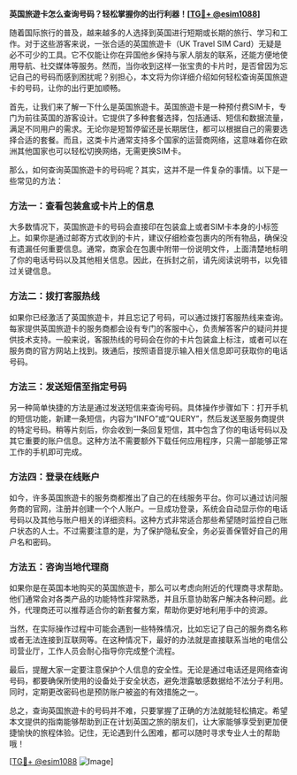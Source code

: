 **英国旅遊卡怎么查询号码？轻松掌握你的出行利器！[[TG💪+ @esim1088](https://t.me/s/esim1088)]**

随着国际旅行的普及，越来越多的人选择到英国进行短期或长期的旅行、学习和工作。对于这些游客来说，一张合适的英国旅遊卡（UK Travel SIM Card）无疑是必不可少的工具。它不仅能让你在异国他乡保持与家人朋友的联系，还能方便地使用导航、社交媒体等服务。然而，当你收到这样一张宝贵的卡片时，是否曾因为忘记自己的号码而感到困扰呢？别担心，本文将为你详细介绍如何轻松查询英国旅遊卡的号码，让你的出行更加顺畅。

首先，让我们来了解一下什么是英国旅遊卡。英国旅遊卡是一种预付费SIM卡，专门为前往英国的游客设计。它提供了多种套餐选择，包括通话、短信和数据流量，满足不同用户的需求。无论你是短暂停留还是长期居住，都可以根据自己的需要选择合适的套餐。而且，这类卡片通常支持多个国家的运营商网络，这意味着你在欧洲其他国家也可以轻松切换网络，无需更换SIM卡。

那么，如何查询英国旅遊卡的号码呢？其实，这并不是一件复杂的事情。以下是一些常见的方法：

### 方法一：查看包装盒或卡片上的信息

大多数情况下，英国旅遊卡的号码会直接印在包装盒上或者SIM卡本身的小标签上。如果你是通过邮寄方式收到的卡片，建议仔细检查包裹内的所有物品，确保没有遗漏任何重要信息。通常，商家会在包裹中附带一份说明文件，上面清楚地标明了你的电话号码以及其他相关信息。因此，在拆封之前，请先阅读说明书，以免错过关键信息。

### 方法二：拨打客服热线

如果你已经激活了英国旅遊卡，并且忘记了号码，可以通过拨打客服热线来查询。每家提供英国旅遊卡的服务商都会设有专门的客服中心，负责解答客户的疑问并提供技术支持。一般来说，客服热线的号码会在你的卡片包装盒上标注，或者可以在服务商的官方网站上找到。拨通后，按照语音提示输入相关信息即可获取你的电话号码。

### 方法三：发送短信至指定号码

另一种简单快捷的方法是通过发送短信来查询号码。具体操作步骤如下：打开手机的短信功能，新建一条短信，内容为“INFO”或“QUERY”，然后发送至服务商提供的特定号码。稍等片刻后，你会收到一条回复短信，其中包含了你的电话号码以及其它重要的账户信息。这种方法不需要额外下载任何应用程序，只需一部能够正常工作的手机即可完成。

### 方法四：登录在线账户

如今，许多英国旅遊卡的服务商都推出了自己的在线服务平台。你可以通过访问服务商的官网，注册并创建一个个人账户。一旦成功登录，系统会自动显示你的电话号码以及其他与账户相关的详细资料。这种方式非常适合那些希望随时监控自己账户状态的人士。不过需要注意的是，为了保护隐私安全，务必妥善保管好自己的用户名和密码。

### 方法五：咨询当地代理商

如果你是在英国本地购买的英国旅遊卡，那么可以考虑向附近的代理商寻求帮助。他们通常会对各类产品的功能特性非常熟悉，并且乐意协助客户解决各种问题。此外，代理商还可以推荐适合你的新套餐方案，帮助你更好地利用手中的资源。

当然，在实际操作过程中可能会遇到一些特殊情况，比如忘记了自己的服务商名称或者无法连接到互联网等。在这种情况下，最好的办法就是直接联系当地的电信公司营业厅，工作人员会耐心指导你完成整个流程。

最后，提醒大家一定要注意保护个人信息的安全性。无论是通过电话还是网络查询号码，都要确保所使用的设备处于安全状态，避免泄露敏感数据给不法分子利用。同时，定期更改密码也是预防账户被盗的有效措施之一。

总之，查询英国旅遊卡的号码并不难，只要掌握了正确的方法就能轻松搞定。希望本文提供的指南能够帮助到正在计划英国之旅的朋友们，让大家能够享受到更加便捷愉快的旅程体验。记住，无论遇到什么困难，都可以随时寻求专业人士的帮助哦！

[[TG💪+ @esim1088](https://t.me/s/esim1088) ![Image](https://i.postimg.cc/4NQfJmqS/Snipaste-2025-05-13-00-14-12.png)]